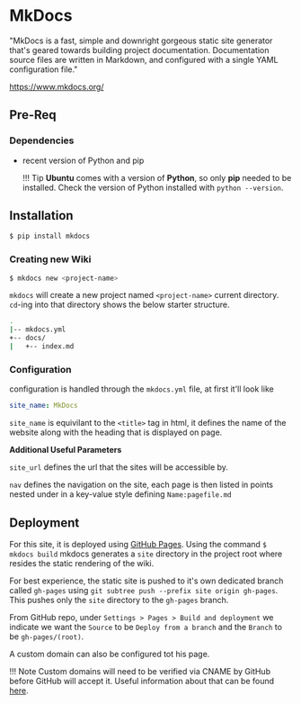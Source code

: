 # MkDocs

"MkDocs is a fast, simple and downright gorgeous static site generator that's geared towards building project documentation. Documentation source files are written in Markdown, and configured with a single YAML configuration file."

<a href="https://www.mkdocs.org/">https://www.mkdocs.org/</a>

## Pre-Req
### Dependencies
 - recent version of Python and pip

    !!! Tip
        **Ubuntu** comes with a version of **Python**, so only **pip** needed to be installed. Check the version of Python installed with `python --version`.

## Installation

```sh 
$ pip install mkdocs
``` 

### Creating new Wiki

```sh
$ mkdocs new <project-name>
```
`mkdocs` will create a new project named `<project-name>` current directory. `cd`-ing into that directory shows the below starter structure.

```sh
.
|-- mkdocs.yml
+-- docs/
|   +-- index.md
```
### Configuration
configuration is handled through the `mkdocs.yml` file, at first it'll look like

```yml
site_name: MkDocs
```
`site_name` is equivilant to the `<title>` tag in html, it defines the name of the website along with the heading that is displayed on page.

**Additional Useful Parameters**

`site_url` defines the url that the sites will be accessible by.

`nav` defines the navigation on the site, each page is then listed in points nested under in a key-value style defining `Name:pagefile.md`

## Deployment
For this site, it is deployed using <a href="https://pages.github.com/">GitHub Pages</a>. Using the command `$ mkdocs build` mkdocs generates a `site` directory in the project root where resides the static rendering of the wiki.

For best experience, the static site is pushed to it's own dedicated branch called `gh-pages` using `git subtree push --prefix site origin gh-pages`. This pushes only the `site` directory to the `gh-pages` branch.

From GitHub repo, under `Settings > Pages > Build and deployment` we indicate we want the `Source` to be `Deploy from a branch` and the `Branch` to be `gh-pages/(root)`.

A custom domain can also be configured tot his page.

!!! Note
    Custom domains will need to be verified via CNAME by GitHub before GitHub will accept it. Useful information about that can be found <a href="https://docs.github.com/en/pages/configuring-a-custom-domain-for-your-github-pages-site">here</a>.